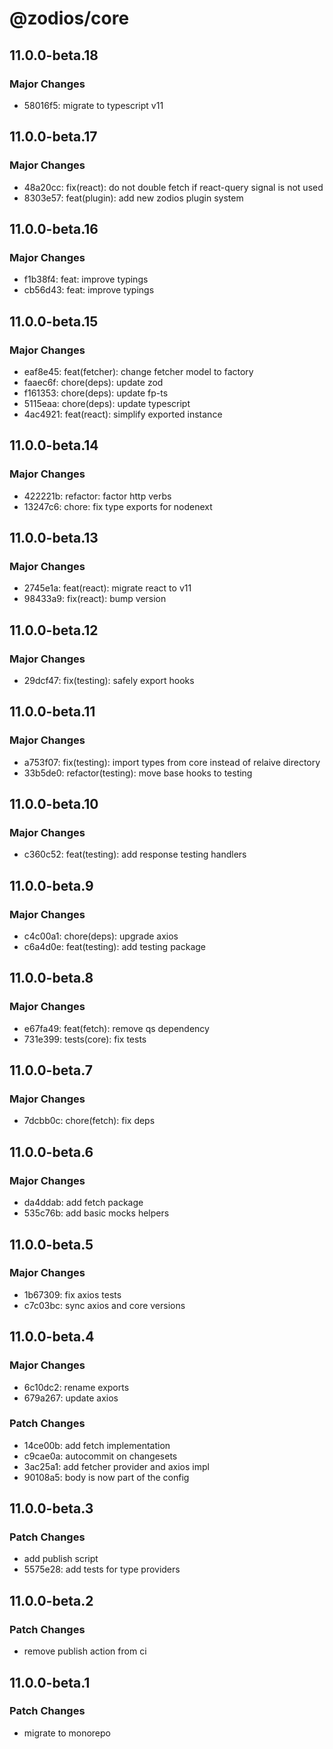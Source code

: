# @zodios/core

## 11.0.0-beta.18

### Major Changes

- 58016f5: migrate to typescript v11

## 11.0.0-beta.17

### Major Changes

- 48a20cc: fix(react): do not double fetch if react-query signal is not used
- 8303e57: feat(plugin): add new zodios plugin system

## 11.0.0-beta.16

### Major Changes

- f1b38f4: feat: improve typings
- cb56d43: feat: improve typings

## 11.0.0-beta.15

### Major Changes

- eaf8e45: feat(fetcher): change fetcher model to factory
- faaec6f: chore(deps): update zod
- f161353: chore(deps): update fp-ts
- 5115eaa: chore(deps): update typescript
- 4ac4921: feat(react): simplify exported instance

## 11.0.0-beta.14

### Major Changes

- 422221b: refactor: factor http verbs
- 13247c6: chore: fix type exports for nodenext

## 11.0.0-beta.13

### Major Changes

- 2745e1a: feat(react): migrate react to v11
- 98433a9: fix(react): bump version

## 11.0.0-beta.12

### Major Changes

- 29dcf47: fix(testing): safely export hooks

## 11.0.0-beta.11

### Major Changes

- a753f07: fix(testing): import types from core instead of relaive directory
- 33b5de0: refactor(testing): move base hooks to testing

## 11.0.0-beta.10

### Major Changes

- c360c52: feat(testing): add response testing handlers

## 11.0.0-beta.9

### Major Changes

- c4c00a1: chore(deps): upgrade axios
- c6a4d0e: feat(testing): add testing package

## 11.0.0-beta.8

### Major Changes

- e67fa49: feat(fetch): remove qs dependency
- 731e399: tests(core): fix tests

## 11.0.0-beta.7

### Major Changes

- 7dcbb0c: chore(fetch): fix deps

## 11.0.0-beta.6

### Major Changes

- da4ddab: add fetch package
- 535c76b: add basic mocks helpers

## 11.0.0-beta.5

### Major Changes

- 1b67309: fix axios tests
- c7c03bc: sync axios and core versions

## 11.0.0-beta.4

### Major Changes

- 6c10dc2: rename exports
- 679a267: update axios

### Patch Changes

- 14ce00b: add fetch implementation
- c9cae0a: autocommit on changesets
- 3ac25a1: add fetcher provider and axios impl
- 90108a5: body is now part of the config

## 11.0.0-beta.3

### Patch Changes

- add publish script
- 5575e28: add tests for type providers

## 11.0.0-beta.2

### Patch Changes

- remove publish action from ci

## 11.0.0-beta.1

### Patch Changes

- migrate to monorepo
